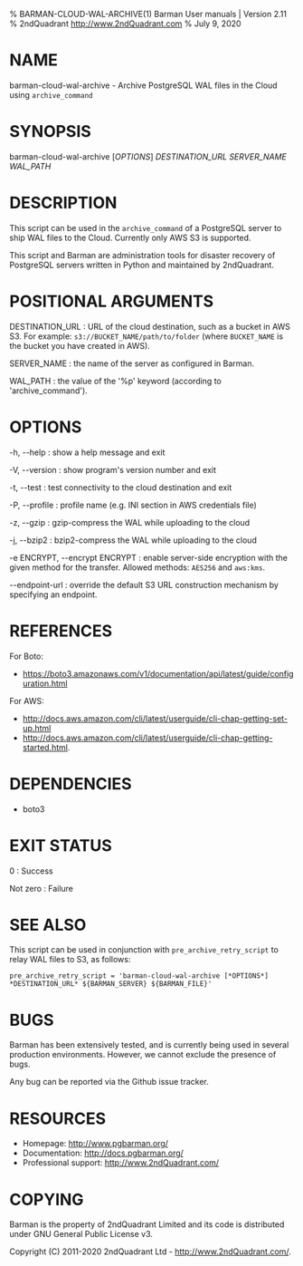 % BARMAN-CLOUD-WAL-ARCHIVE(1) Barman User manuals | Version 2.11
% 2ndQuadrant <http://www.2ndQuadrant.com>
% July 9, 2020

# NAME

barman-cloud-wal-archive - Archive PostgreSQL WAL files in the Cloud using `archive_command`


# SYNOPSIS

barman-cloud-wal-archive [*OPTIONS*] *DESTINATION_URL* *SERVER_NAME* *WAL_PATH*


# DESCRIPTION

This script can be used in the `archive_command` of a PostgreSQL
server to ship WAL files to the Cloud. Currently only AWS S3 is supported.

This script and Barman are administration tools for disaster recovery
of PostgreSQL servers written in Python and maintained by 2ndQuadrant.


# POSITIONAL ARGUMENTS

DESTINATION_URL
:    URL of the cloud destination, such as a bucket in AWS S3.
     For example: `s3://BUCKET_NAME/path/to/folder` (where `BUCKET_NAME`
     is the bucket you have created in AWS).


SERVER_NAME
:    the name of the server as configured in Barman.

WAL_PATH
:    the value of the '%p' keyword (according to 'archive_command').

# OPTIONS

-h, --help
:    show a help message and exit

-V, --version
:    show program's version number and exit

-t, --test
: test connectivity to the cloud destination and exit

-P, --profile
: profile name (e.g. INI section in AWS credentials file)

-z, --gzip
: gzip-compress the WAL while uploading to the cloud

-j, --bzip2
: bzip2-compress the WAL while uploading to the cloud

-e ENCRYPT, --encrypt ENCRYPT
: enable server-side encryption with the given method for the transfer.
  Allowed methods: `AES256` and `aws:kms`.

--endpoint-url
: override the default S3 URL construction mechanism by specifying an endpoint.

# REFERENCES

For Boto:

* https://boto3.amazonaws.com/v1/documentation/api/latest/guide/configuration.html

For AWS:

* http://docs.aws.amazon.com/cli/latest/userguide/cli-chap-getting-set-up.html
* http://docs.aws.amazon.com/cli/latest/userguide/cli-chap-getting-started.html.

# DEPENDENCIES

* boto3

# EXIT STATUS

0
:   Success

Not zero
:   Failure


# SEE ALSO

This script can be used in conjunction with `pre_archive_retry_script` to relay WAL
files to S3, as follows:

```
pre_archive_retry_script = 'barman-cloud-wal-archive [*OPTIONS*] *DESTINATION_URL* ${BARMAN_SERVER} ${BARMAN_FILE}'
```


# BUGS

Barman has been extensively tested, and is currently being used in several
production environments. However, we cannot exclude the presence of bugs.

Any bug can be reported via the Github issue tracker.

# RESOURCES

* Homepage: <http://www.pgbarman.org/>
* Documentation: <http://docs.pgbarman.org/>
* Professional support: <http://www.2ndQuadrant.com/>


# COPYING

Barman is the property of 2ndQuadrant Limited
and its code is distributed under GNU General Public License v3.

Copyright (C) 2011-2020 2ndQuadrant Ltd - <http://www.2ndQuadrant.com/>.

